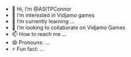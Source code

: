 - 👋 Hi, I’m @ASITPConnor
- 👀 I’m interested in Vidjamo games
- 🌱 I’m currently learning ...
- 💞️ I’m looking to collaborate on Vidjamo Games
- 📫 How to reach me ...
- 😄 Pronouns: ...
- ⚡ Fun fact: ...

<!---
ASITPConnor/ASITPConnor is a ✨ special ✨ repository because its `README.md` (this file) appears on your GitHub profile.
You can click the Preview link to take a look at your changes.
--->
